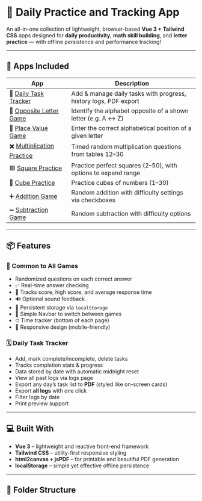 # 🧠 Daily Practice and Tracking App

An all-in-one collection of lightweight, browser-based **Vue 3 + Tailwind CSS** apps designed for **daily productivity**, **math skill building**, and **letter practice** — with offline persistence and performance tracking!

---

## 🔗 Apps Included

| App | Description |
|-----|-------------|
| 📆 [Daily Task Tracker](./task-app.html) | Add & manage daily tasks with progress, history logs, PDF export |
| 🔁 [Opposite Letter Game](./opposite-letter-game.html) | Identify the alphabet opposite of a shown letter (e.g. A ↔ Z) |
| 🔢 [Place Value Game](./place-value-game.html) | Enter the correct alphabetical position of a given letter |
| ✖️ [Multiplication Practice](./multiplication-game.html) | Timed random multiplication questions from tables 12–30 |
| 🟩 [Square Practice](./square-game.html) | Practice perfect squares (2–50), with options to expand range |
| 🧊 [Cube Practice](./cube-game.html) | Practice cubes of numbers (1–30) |
| ➕ [Addition Game](./addition.html) | Random addition with difficulty settings via checkboxes |
| ➖ [Subtraction Game](./subtraction-game.html) | Random subtraction with difficulty options |

---

## 📦 Features

### 🌟 Common to All Games

- Randomized questions on each correct answer
- ✅ Real-time answer checking
- 🧠 Tracks score, high score, and average response time
- 🔊 Optional sound feedback
- 💾 Persistent storage via `localStorage`
- 🧭 Simple Navbar to switch between games
- ⏱ Time tracker (bottom of each page)
- 📱 Responsive design (mobile-friendly)

### 🗓 Daily Task Tracker

- Add, mark complete/incomplete, delete tasks
- Tracks completion stats & progress
- Data stored by date with automatic midnight reset
- View all past logs via logs page
- Export any day’s task list to **PDF** (styled like on-screen cards)
- Export **all logs** with one click
- Filter logs by date
- Print preview support

---

## 💻 Built With

- **Vue 3** – lightweight and reactive front-end framework
- **Tailwind CSS** – utility-first responsive styling
- **html2canvas + jsPDF** – for printable and beautiful PDF generation
- **localStorage** – simple yet effective offline persistence

---

## 📂 Folder Structure

